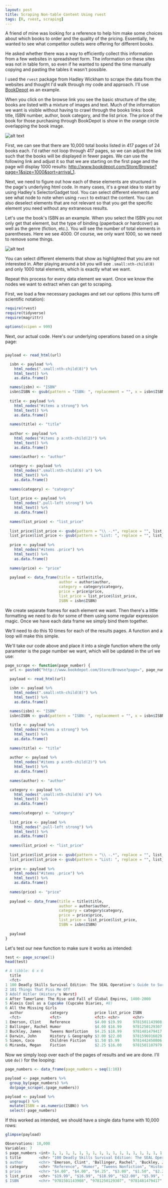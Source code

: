 ```yaml
---
layout: post
title: Scraping Non-table Content Using rvest
tags: [R, rvest, scraping]
---
```


A friend of mine was looking for a reference to help him make some choices about which books to order and the quality of the pricing. Essentially, he wanted to see what competitor outlets were offering for different books.

He asked whether there was a way to efficiently collect this information from a few websites in spreadsheet form. The information on these sites was not in table form, so even if he wanted to spend the time manually copying and pasting the tables it wasn't possible.

I used the `rvest` package from Hadley Wickham to scrape the data from the websites and thought I'd walk through my code and approach. I'll use [BookDepot](http://www.bookdepot.com) as an example.

When you click on the browse link you see the basic structure of the site; books are listed with a mixture of images and text. Much of the information we want is visible without having to crawl through the  books links: book title, ISBN number, author, book category, and the list price. The price of the book for those purchasing through BookDepot is show in the orange circle overlapping the book image.

![alt text](https://github.com/BillPetti/BillPetti.github.io/blob/master/_posts/book_scrape_1.png?raw=true "book depot browse")

First, we can see that there are 10,000 total books listed in 417 pages of 24 books each. I'd rather not loop through 417 pages, so we can adjust the link such that the books will be displayed in fewer pages. We can use the following link and adjust it so that we are starting on the first page and the page will display 1000 results: http://www.bookdepot.com/Store/Browse?page=1&size=1000&sort=arrival_1.

Next, we need to figure out how each of these elements are structured in the page's underlying html code. In many cases, it's a great idea to start by using Hadley's SelectorGadget tool. You can select different elements and see what node to note when using `rvest` to extract the content. You can also deselect elements that are not relevant so that you get the specific element you need without any extraneous results. 

Let's use the book's ISBN as an example. When you select the ISBN you not only get that element, but the type of binding (paperback or hardcover) as well as the genre (fiction, etc.). You will see the number of total elements in parentheses. Here we see 4000. Of course, we only want 1000, so we need to remove some things.

![alt text](https://github.com/BillPetti/BillPetti.github.io/blob/master/_posts/book_scrape_2.png?raw=true "book depot browse2")

You can select different elements that show as highlighted that you are not interested in. After playing around a bit you will see `.small:nth-child(8)` and only 1000 total elements, which is exactly what we want. 

Repeat this process for every data element we want. Once we know the nodes we want to extract when can get to scraping.

First, we load a few necessary packages and set our options (this turns off scientific notation):

```r
require(rvest)
require(tidyverse)
require(magrittr)

options(scipen = 999)
```

Next, our actual code. Here's our underlying operations based on a single page:

```r

payload <- read_html(url)

  isbn <- payload %>%
    html_nodes(".small:nth-child(8)") %>%
    html_text() %>%
    as.data.frame()

  names(isbn) <- "ISBN"
  isbn$ISBN <- gsub(pattern = "ISBN: ", replacement = "", x = isbn$ISBN)
  
  title <- payload %>% 
    html_nodes("#items a strong") %>%
    html_text() %>%
    as.data.frame()
  
  names(title) <- "title"
  
  author <- payload %>% 
    html_nodes("#items p a:nth-child(2)") %>%
    html_text() %>%
    as.data.frame()
  
  names(author) <- "author"

  category <- payload %>% 
    html_nodes(".small:nth-child(6) a") %>%
    html_text() %>%
    as.data.frame()
  
  names(category) <- "category"
  
  list_price <- payload %>% 
    html_nodes(".pull-left strong") %>%
    html_text() %>%
    as.data.frame()
  
  names(list_price) <- "list_price"
  
  list_price$list_price <- gsub(pattern = "\\ -.*", replace = "", list_price$list_price)
  list_price$list_price <- gsub(pattern = "List: ", replace = "", list_price$list_price)
  
  price <- payload %>% 
    html_nodes("#items .price") %>%
    html_text() %>%
    as.data.frame()
  
  names(price) <- "price"
  
  payload <- data_frame(title = title$title, 
                        author = author$author, 
                        category = category$category, 
                        price = price$price, 
                        list_price = list_price$list_price, 
                        ISBN = isbn$ISBN)
```

We create separate frames for each element we want. Then there's a little formatting we need to do for some of them using some regular expression magic. Once we have each data frame we simply bind them together. 

We'll need to do this 10 times for each of the results pages. A function and a loop will make this simple.

We'll take our code above and place it into a single function where the only parameter is the page number we want, which will be updated in the url we use:

```r
page_scrape <- function(page_number) {
  url <- paste0("http://www.bookdepot.com/Store/Browse?page=", page_number, "&size=1000&sort=arrival_1")

  payload <- read_html(url)

  isbn <- payload %>%
    html_nodes(".small:nth-child(8)") %>%
    html_text() %>%
    as.data.frame()

  names(isbn) <- "ISBN"
  isbn$ISBN <- gsub(pattern = "ISBN: ", replacement = "", x = isbn$ISBN)
  
  title <- payload %>% 
    html_nodes("#items a strong") %>%
    html_text() %>%
    as.data.frame()
  
  names(title) <- "title"
  
  author <- payload %>% 
    html_nodes("#items p a:nth-child(2)") %>%
    html_text() %>%
    as.data.frame()
  
  names(author) <- "author"

  category <- payload %>% 
    html_nodes(".small:nth-child(6) a") %>%
    html_text() %>%
    as.data.frame()
  
  names(category) <- "category"
  
  list_price <- payload %>% 
    html_nodes(".pull-left strong") %>%
    html_text() %>%
    as.data.frame()
  
  names(list_price) <- "list_price"
  
  list_price$list_price <- gsub(pattern = "\\ -.*", replace = "", list_price$list_price)
  list_price$list_price <- gsub(pattern = "List: ", replace = "", list_price$list_price)
  
  price <- payload %>% 
    html_nodes("#items .price") %>%
    html_text() %>%
    as.data.frame()
  
  names(price) <- "price"
  
  payload <- data_frame(title = title$title, 
                        author = author$author, 
                        category = category$category, 
                        price = price$price, 
                        list_price = list_price$list_price, 
                        ISBN = isbn$ISBN)
  
  payload
}
```

Let's test our new function to make sure it works as intended:

```r
test <- page_scrape(1)
head(test)

# A tibble: 6 x 6
  title                                                                                                    
  <fct>                                                                                                    
1 100 Deadly Skills Survival Edition: The SEAL Operative's Guide to Surviving in the Wild and Being Prepar…
2 101 Things That Piss Me Off                                                                              
3 Adolf Hitler (History's Worst)                                                                           
4 After Tamerlane: The Rise and Fall of Global Empires, 1400-2000                                          
5 Alexis Cool as a Cupcake (Cupcake Diaries, #8)                                                           
6 All the Missing Girls                                                                                    
  author            category            price list_price ISBN         
  <fct>             <fct>               <fct> <chr>      <chr>        
1 Emerson, Clint    Reference           $4.00 $19.99     9781501143908
2 Ballinger, Rachel Humor               $4.00 $16.99     9781250129307
3 Buckley, James    Tweens Nonfiction   $4.25 $18.99     9781481479417
4 Darwin, John      History & Geography $3.00 $22.00     9781596916029
5 Simon, Coco       Children Fiction    $1.50 $5.99      9781442450806
6 Miranda, Megan    Fiction             $2.25 $16.00     9781501107979
```

Now we simply loop over each of the pages of results and we are done. I'll use `do()` for the looping:

```r
page_numbers <- data_frame(page_numbers = seq(1:10))

payload <- page_numbers %>%
  group_by(page_numbers) %>%
  do(page_scrape(.$page_numbers))

payload <- payload %>%
  ungroup() %>%
  mutate(ISBN = as.numeric(ISBN)) %>%
  select(-page_numbers)
```
If this worked as intended, we should have a single data frame with 10,000 rows:

```r
glimpse(payload)

Observations: 10,000
Variables: 7
$ page_numbers <int> 1, 1, 1, 1, 1, 1, 1, 1, 1, 1, 1, 1, 1, 1, 1, 1, 1, 1, 1, 1, 1, 1, 1, 1, 1, 1, 1, 1...
$ title        <chr> "100 Deadly Skills Survival Edition: The SEAL Operative's Guide to Surviving in th...
$ author       <chr> "Emerson, Clint", "Ballinger, Rachel", "Buckley, James", "Darwin, John", "Simon, C...
$ category     <chr> "Reference", "Humor", "Tweens Nonfiction", "History & Geography", "Children Fictio...
$ price        <chr> "$4.00", "$4.00", "$4.25", "$3.00", "$1.50", "$2.25", "$1.75", "$1.50", "$1.50", "...
$ list_price   <chr> "$19.99", "$16.99", "$18.99", "$22.00", "$5.99", "$16.00", "$8.95", "$5.99", "$5.9...
$ ISBN         <chr> "9781501143908", "9781250129307", "9781481479417", "9781596916029", "9781442450806...
```